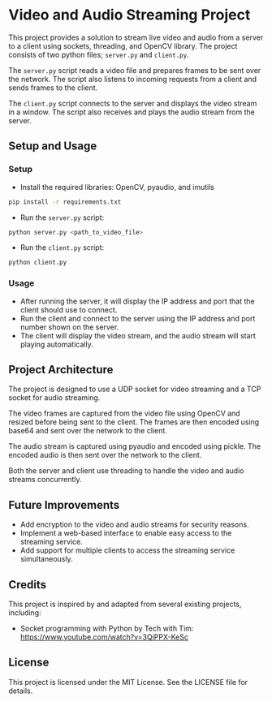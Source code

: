 

# Video and Audio Streaming Project

This project provides a solution to stream live video and audio from a server to a client using sockets, threading, and OpenCV library. The project consists of two python files; `server.py` and `client.py`.

The `server.py` script reads a video file and prepares frames to be sent over the network. The script also listens to incoming requests from a client and sends frames to the client.

The `client.py` script connects to the server and displays the video stream in a window. The script also receives and plays the audio stream from the server.

## Setup and Usage

### Setup

- Install the required libraries: OpenCV, pyaudio, and imutils

```bash
pip install -r requirements.txt
```

- Run the `server.py` script:

```bash
python server.py <path_to_video_file>
```

- Run the `client.py` script:

```bash
python client.py
```

### Usage

- After running the server, it will display the IP address and port that the client should use to connect.
- Run the client and connect to the server using the IP address and port number shown on the server.
- The client will display the video stream, and the audio stream will start playing automatically.

## Project Architecture

The project is designed to use a UDP socket for video streaming and a TCP socket for audio streaming.

The video frames are captured from the video file using OpenCV and resized before being sent to the client. The frames are then encoded using base64 and sent over the network to the client.

The audio stream is captured using pyaudio and encoded using pickle. The encoded audio is then sent over the network to the client.

Both the server and client use threading to handle the video and audio streams concurrently.

## Future Improvements

- Add encryption to the video and audio streams for security reasons.
- Implement a web-based interface to enable easy access to the streaming service.
- Add support for multiple clients to access the streaming service simultaneously.

## Credits

This project is inspired by and adapted from several existing projects, including:

- Socket programming with Python by Tech with Tim: https://www.youtube.com/watch?v=3QiPPX-KeSc

## License

This project is licensed under the MIT License. See the LICENSE file for details.
